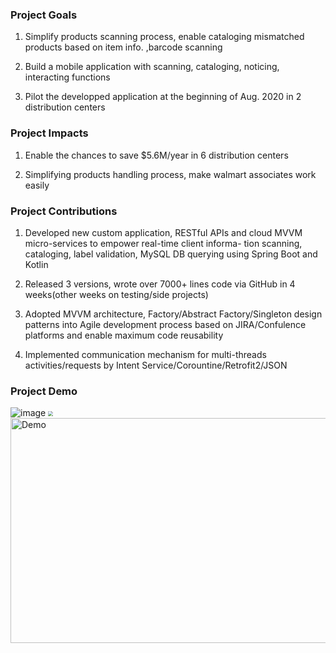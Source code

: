 ### Project Goals
1. Simplify products scanning process, enable cataloging mismatched products based on item info. ,barcode scanning

2. Build a mobile application with scanning, cataloging, noticing, interacting functions

3. Pilot the developped application at the beginning of Aug. 2020 in 2 distribution centers

### Project Impacts
1. Enable the chances to save $5.6M/year in 6 distribution centers

2. Simplifying products handling process, make walmart associates work easily

### Project Contributions
1. Developed new custom application, RESTful APIs and cloud MVVM micro-services to empower real-time client informa-
tion scanning, cataloging, label validation, MySQL DB querying using Spring Boot and Kotlin

2. Released 3 versions, wrote over 7000+ lines code via GitHub in 4 weeks(other weeks on testing/side projects)

3. Adopted MVVM architecture, Factory/Abstract Factory/Singleton design patterns into Agile development process based on
JIRA/Confulence platforms and enable maximum code reusability

4. Implemented communication mechanism for multi-threads activities/requests by Intent Service/Corountine/Retrofit2/JSON

### Project Demo
![image](https://github.com/ChazLee001/2020InternshipDemo/blob/master/UPCcatalog.gif)
<img src="https://github.com/ChazLee001/2020InternshipDemo/blob/master/UPCcatalog.gif" style="zoom:50%" />
<img src="https://github.com/ChazLee001/2020InternshipDemo/blob/master/UPCcatalog.gif" width = "540" height = "360" alt="Demo" align=center />
